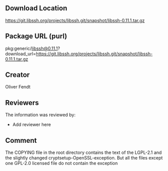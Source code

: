 ## Download Location

https://git.libssh.org/projects/libssh.git/snapshot/libssh-0.11.1.tar.gz

## Package URL (purl)

pkg:generic/libssh@0.11.1?download_url=https://git.libssh.org/projects/libssh.git/snapshot/libssh-0.11.1.tar.gz

## Creator

Oliver Fendt

## Reviewers

The information was reviewed by:

* Add reviewer here

## Comment

The COPYING file in the root directory contains the text of the LGPL-2.1 and the slightly changed cryptsetup-OpenSSL-exception. But all the files except one GPL-2.0 licensed file do not contain the exception